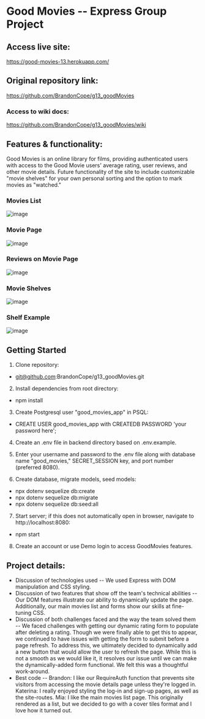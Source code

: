 # Good Movies -- Express Group Project

## Access live site:
https://good-movies-13.herokuapp.com/
## Original repository link:
https://github.com/BrandonCope/g13_goodMovies
### Access to wiki docs:  
https://github.com/BrandonCope/g13_goodMovies/wiki

## Features & functionality:  
Good Movies is an online library for films, providing authenticated users with access to the Good Movie users' average rating, user reviews, and other movie details. Future functionality of the site to include customizable "movie shelves" for your own personal sorting and the option to mark movies as "watched."

### Movies List
![image](https://user-images.githubusercontent.com/91270578/163431720-166bd7c3-5afc-490f-805d-6cb01e1eb75e.png)

### Movie Page
![image](https://user-images.githubusercontent.com/91270578/163432791-c7b6939e-b82b-460b-a6c6-f9f4e007ae0c.png)

### Reviews on Movie Page
![image](https://user-images.githubusercontent.com/91270578/163433190-83735aee-ba35-46b2-b0d0-2b738c33ee33.png)

### Movie Shelves
![image](https://user-images.githubusercontent.com/91270578/163432368-ac6f6c63-db60-4e74-87ec-49560901ad52.png)

### Shelf Example
![image](https://user-images.githubusercontent.com/91270578/163432488-bc0445b6-2c8b-4545-9c2a-7b24b46b3e5e.png)


## Getting Started
1. Clone repository:
  * git@github.com:BrandonCope/g13_goodMovies.git

2. Install dependencies from root directory:
  * npm install

3. Create Postgresql user "good_movies_app" in PSQL:
  * CREATE USER good_movies_app with CREATEDB PASSWORD 'your password here';

4. Create an .env file in backend directory based on .env.example.

5. Enter your username and password to the .env file along with database name "good_movies," SECRET_SESSION key, and port number (preferred 8080).
 
6. Create database, migrate models, seed models:
  * npx dotenv sequelize db:create
  * npx dotenv sequelize db:migrate
  * npx dotenv sequelize db:seed:all
 
7. Start server; if this does not automatically open in browser, navigate to http://localhost:8080:
  * npm start

8. Create an account or use Demo login to access GoodMovies features.


## Project details:
* Discussion of technologies used -- 
We used Express with DOM manipulation and CSS styling.
* Discussion of two features that show off the team's technical abilities -- 
Our DOM features illustrate our ability to dynamically update the page. Additionally, our main movies list and forms show our skills at fine-tuning CSS.
* Discussion of both challenges faced and the way the team solved them -- 
We faced challenges with getting our dynamic rating form to populate after deleting a rating. Though we were finally able to get this to appear, we continued to have issues with getting the form to submit before a page refresh. To address this, we ultimately decided to dynamically add a new button that would allow the user to refresh the page. While this is not a smooth as we would like it, it resolves our issue until we can make the dynamically-added form functional. We felt this was a thoughtful work-around.
* Best code --
Brandon: I like our RequireAuth function that prevents site visitors from accessing the movie details page unless they're logged in.
Katerina: I really enjoyed styling the log-in and sign-up pages, as well as the site-routes.
Mia: I like the main movies list page. This originally rendered as a list, but we decided to go with a cover tiles format and I love how it turned out.
